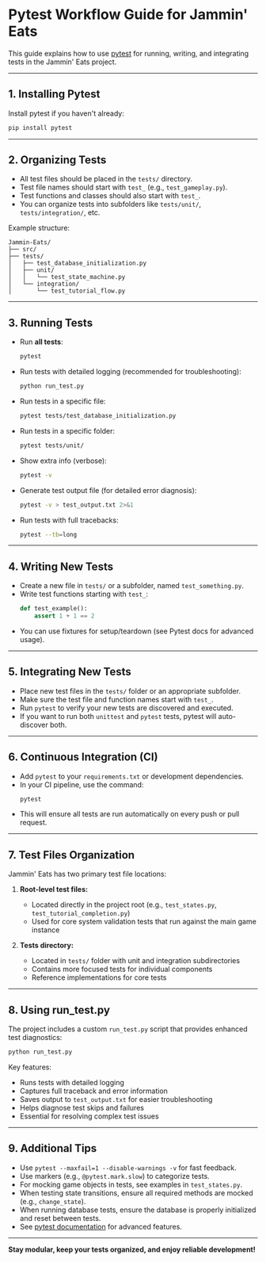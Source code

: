 # Pytest Workflow Guide for Jammin' Eats

This guide explains how to use [pytest](https://docs.pytest.org/) for running, writing, and integrating tests in the Jammin' Eats project.

---

## 1. Installing Pytest

Install pytest if you haven't already:
```sh
pip install pytest
```

---

## 2. Organizing Tests

- All test files should be placed in the `tests/` directory.
- Test file names should start with `test_` (e.g., `test_gameplay.py`).
- Test functions and classes should also start with `test_`.
- You can organize tests into subfolders like `tests/unit/`, `tests/integration/`, etc.

Example structure:
```
Jammin-Eats/
├── src/
├── tests/
│   ├── test_database_initialization.py
│   ├── unit/
│   │   └── test_state_machine.py
│   └── integration/
│       └── test_tutorial_flow.py
```

---

## 3. Running Tests

- Run **all tests**:
  ```sh
  pytest
  ```
- Run tests with detailed logging (recommended for troubleshooting):
  ```sh
  python run_test.py
  ```
- Run tests in a specific file:
  ```sh
  pytest tests/test_database_initialization.py
  ```
- Run tests in a specific folder:
  ```sh
  pytest tests/unit/
  ```
- Show extra info (verbose):
  ```sh
  pytest -v
  ```
- Generate test output file (for detailed error diagnosis):
  ```sh
  pytest -v > test_output.txt 2>&1
  ```
- Run tests with full tracebacks:
  ```sh
  pytest --tb=long
  ```

---

## 4. Writing New Tests

- Create a new file in `tests/` or a subfolder, named `test_something.py`.
- Write test functions starting with `test_`:
  ```python
  def test_example():
      assert 1 + 1 == 2
  ```
- You can use fixtures for setup/teardown (see Pytest docs for advanced usage).

---

## 5. Integrating New Tests

- Place new test files in the `tests/` folder or an appropriate subfolder.
- Make sure the test file and function names start with `test_`.
- Run `pytest` to verify your new tests are discovered and executed.
- If you want to run both `unittest` and `pytest` tests, pytest will auto-discover both.

---

## 6. Continuous Integration (CI)

- Add `pytest` to your `requirements.txt` or development dependencies.
- In your CI pipeline, use the command:
  ```sh
  pytest
  ```
- This will ensure all tests are run automatically on every push or pull request.

---

## 7. Test Files Organization

Jammin' Eats has two primary test file locations:

1. **Root-level test files:** 
   - Located directly in the project root (e.g., `test_states.py`, `test_tutorial_completion.py`)
   - Used for core system validation tests that run against the main game instance

2. **Tests directory:** 
   - Located in `tests/` folder with unit and integration subdirectories
   - Contains more focused tests for individual components
   - Reference implementations for core tests

---

## 8. Using run_test.py

The project includes a custom `run_test.py` script that provides enhanced test diagnostics:

```sh
python run_test.py
```

Key features:
- Runs tests with detailed logging
- Captures full traceback and error information
- Saves output to `test_output.txt` for easier troubleshooting
- Helps diagnose test skips and failures
- Essential for resolving complex test issues

---

## 9. Additional Tips

- Use `pytest --maxfail=1 --disable-warnings -v` for fast feedback.
- Use markers (e.g., `@pytest.mark.slow`) to categorize tests.
- For mocking game objects in tests, see examples in `test_states.py`.
- When testing state transitions, ensure all required methods are mocked (e.g., `change_state`).
- When running database tests, ensure the database is properly initialized and reset between tests.
- See [pytest documentation](https://docs.pytest.org/) for advanced features.

---

**Stay modular, keep your tests organized, and enjoy reliable development!**
